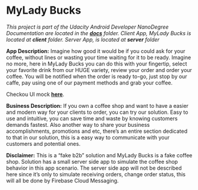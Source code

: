 # MyLady Bucks

*This project is part of the Udacity Android Developer NanoDegree
Documentation are located in the [**docs**](https://github.com/roarena/mylady-bucks/tree/master/docs) folder.
Client App, MyLady Bucks is located at **client** folder.
Server App, is located at **server** folder*

**App Description:**
Imagine how good it would be if you could ask for your coffee, without lines or wasting your time waiting for it to be ready.
Imagine no more, here in MyLady Bucks you can do this with your fingertip, select your favorite drink from our HUGE variety, review your order and order your coffee.
You will be notified when the order is ready to-go, just stop by our caffe, pay using one of our payment methods and grab your coffee.

Checkou UI mock [**here**](https://www.figma.com/proto/eBaS5DVmkzEnEKl52Zg8ntYH/Coffe-Shop-Material?node-id=8%3A21&scaling=contain).

**Business Description:**
If you own a coffee shop and want to have a easier and modern way for your clients to order, you can try our solution.
Easy to use and intuitive, you can save time and waste by knowing customers demands fastest.
Also another way to share your business accomplishments, promotions and etc, there’s an entire section dedicated to that in our solution, this is a easy way to communicate with your customers and potential ones.

**Disclaimer:**
This is a “fake b2b” solution and MyLady Bucks is a fake coffee shop.
Solution has a small server side app to simulate the coffee shop behavior in this app scenario.
The server side app will not be described here since it’s only to simulate receiving orders, change order status, this will all be done by Firebase Cloud Messaging.
